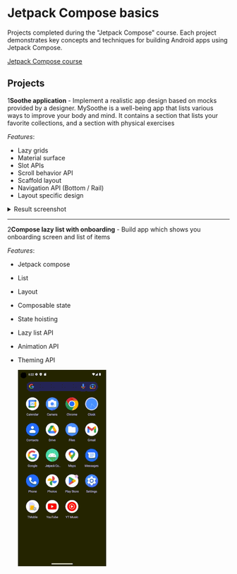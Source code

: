 # Jetpack Compose basics

Projects completed during the "Jetpack Compose" course. Each project demonstrates key concepts and techniques for building Android apps using Jetpack Compose.

[Jetpack Compose course](https://developer.android.com/courses/jetpack-compose/course)

## Projects

1**Soothe application** - Implement a realistic app design based on mocks provided by a designer. MySoothe is a well-being app that lists various ways to improve your body and mind. It contains a section that lists your favorite collections, and a section with physical exercises

   _Features_:
   - Lazy grids
   - Material surface
   - Slot APIs
   - Scroll behavior API
   - Scaffold layout
   - Navigation API (Bottom / Rail)
   - Layout specific design

<details>
      <summary>Result screenshot</summary>
      <img src="https://github.com/varpstar/kotlin-android/blob/master/screenshots/sootheApp/landscape-dark.jpeg?raw=true" height="200" />
      <img src="https://github.com/varpstar/kotlin-android/blob/master/screenshots/sootheApp/landscape-light.jpeg?raw=true" height="200" />
      <img src="https://github.com/varpstar/kotlin-android/blob/master/screenshots/sootheApp/portrait-dark.jpeg?raw=true" width="200" />
      <img src="https://github.com/varpstar/kotlin-android/blob/master/screenshots/sootheApp/portrait-light.jpeg?raw=true" width="200" />

</details>

---

2**Compose lazy list with onboarding** - Build app which shows you onboarding screen and list of items

   _Features_:
   - Jetpack compose
   - List
   - Layout
   - Composable state
   - State hoisting
   - Lazy list API
   - Animation API
   - Theming API

      <img src="https://github.com/varpstar/kotlin-android/blob/master/screenshots/jetpack.gif?raw=true" width="200" />

